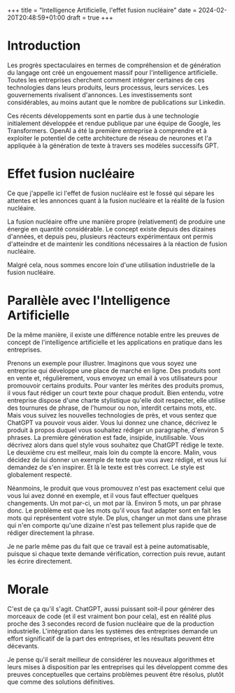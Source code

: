 +++
title = "Intelligence Artificielle, l'effet fusion nucléaire"
date = 2024-02-20T20:48:59+01:00
draft = true
+++

# Introduction

Les progrès spectaculaires en termes de compréhension et de génération du langage ont créé un engouement massif pour 
l'intelligence artificielle. Toutes les entreprises cherchent comment intégrer certaines de ces technologies dans leurs
produits, leurs processus, leurs services. Les gouvernements rivalisent d'annonces.
Les investissements sont considérables, au moins autant que le nombre de publications sur Linkedin.

Ces récents développements sont en partie dus à une technologie initialement développée et rendue publique par une équipe
de Google, les Transformers. OpenAI a été la première entreprise à comprendre et à exploiter le potentiel de cette
architecture de réseau de neurones et l'a appliquée à la génération de texte à travers ses modèles successifs GPT.

# Effet fusion nucléaire

Ce que j'appelle ici l'effet de fusion nucléaire est le fossé qui sépare les attentes et les annonces quant à la fusion
nucléaire et la réalité de la fusion nucléaire.

La fusion nucléaire offre une manière propre (relativement) de produire une énergie en quantité considérable. Le concept
existe depuis des dizaines d'années, et depuis peu, plusieurs réacteurs expérimentaux ont permis d'atteindre et de
maintenir les conditions nécessaires à la réaction de fusion nucléaire.

Malgré cela, nous sommes encore loin d'une utilisation industrielle de la fusion nucléaire.

# Parallèle avec l'Intelligence Artificielle

De la même manière, il existe une différence notable entre les preuves de concept de l'intelligence artificielle et 
les applications en pratique dans les entreprises.

Prenons un exemple pour illustrer. Imaginons que vous soyez une entreprise qui développe une place de marché en ligne.
Des produits sont en vente et, régulièrement, vous envoyez un email à vos utilisateurs pour promouvoir certains
produits. Pour vanter les mérites des produits promus, il vous faut rédiger un court texte pour chaque produit. Bien
entendu, votre entreprise dispose d'une charte stylistique qu'elle doit respecter, elle utilise des tournures de phrase,
de l'humour ou non, interdit certains mots, etc. Mais vous suivez les nouvelles technologies de près, et vous sentez
que ChatGPT va pouvoir vous aider. Vous lui donnez une chance, décrivez le produit à propos duquel vous souhaitez 
rédiger un paragraphe, d'environ 5 phrases. La première génération est fade, insipide, inutilisable. Vous décrivez alors
dans quel style vous souhaitez que ChatGPT rédige le texte. Le deuxième cru est meilleur, mais loin du compte là encore.
Malin, vous décidez de lui donner un exemple de texte que vous avez rédigé, et vous lui demandez de s'en inspirer. Et là
le texte est très correct. Le style est globalement respecté.

Néanmoins, le produit que vous promouvez n'est pas exactement celui que vous lui avez donné en exemple, et il vous faut
effectuer quelques changements. Un mot par-ci, un mot par là. Environ 5 mots, un par phrase donc.
Le problème est que les mots qu'il vous faut adapter sont en fait les mots qui représentent votre style. De plus,
changer un mot dans une phrase qui n'en comporte qu'une dizaine n'est pas tellement plus rapide que de rédiger directement
la phrase.

Je ne parle même pas du fait que ce travail est à peine automatisable, puisque si chaque texte demande vérification,
correction puis revue, autant les écrire directement.

# Morale

C'est de ça qu'il s'agit. ChatGPT, aussi puissant soit-il pour générer des morceaux de code (et il est vraiment bon
pour cela), est en réalité plus proche des 3 secondes record de fusion nucléaire que de la production industrielle.
L'intégration dans les systèmes des entreprises demande un effort significatif de la part des entreprises, et les
résultats peuvent être décevants.

Je pense qu'il serait meilleur de considérer les nouveaux algorithmes et leurs mises à disposition par les entreprises
qui les développent comme des preuves conceptuelles que certains problèmes peuvent être résolus, plutôt que comme des
solutions définitives.
